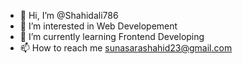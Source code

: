 - 👋 Hi, I’m @Shahidali786
- 👀 I’m interested in Web Developement
- 🌱 I’m currently learning Frontend Developing
- 📫 How to reach me sunasarashahid23@gmail.com

<!---
Shahidali00/Shahidali00 is a ✨ special ✨ repository because its `README.md` (this file) appears on your GitHub profile.
You can click the Preview link to take a look at your changes.
--->

